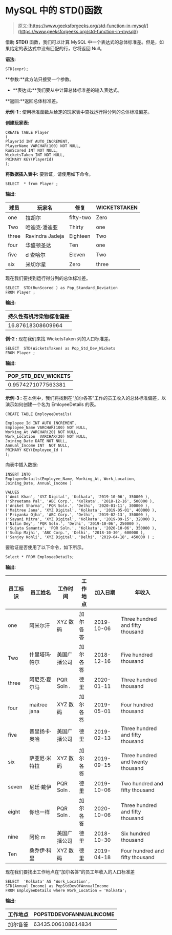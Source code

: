 # MySQL 中的 STD()函数

> 原文:[https://www.geeksforgeeks.org/std-function-in-mysql/](https://www.geeksforgeeks.org/std-function-in-mysql/)

借助 **STD()** 函数，我们可以计算 MySQL 中一个表达式的总体标准差。但是，如果给定的表达式中没有匹配的行，它将返回 Null。

**语法:**

```
STD(expr);
```

**参数:**此方法只接受一个参数。

*   **表达式:**我们要从中计算总体标准差的输入表达式。

**返回:**返回总体标准差。

**示例-1 :**
使用标准函数从给定的玩家表中查找运行得分列的总体标准偏差。

**创建玩家表:**

```
CREATE TABLE Player  
(
PlayerId INT AUTO_INCREMENT,  
PlayerName VARCHAR(100) NOT NULL,
RunScored INT NOT NULL,
WicketsTaken INT NOT NULL,
PRIMARY KEY(PlayerId)
);
```

**将数据插入表中:**
要验证，请使用如下命令。

```
SELECT  * from Player ;
```

**输出:**

| 球员 | 玩家名 | 修复 | WICKETSTAKEN |
| --- | --- | --- | --- |
| one | 拉胡尔 | fifty-two | Zero |
| Two | 哈迪克·潘迪亚 | Thirty | one |
| three | Ravindra Jadeja | Eighteen | Two |
| four | 华盛顿圣达 | Ten | one |
| five | d 查哈尔 | Eleven | Two |
| six | 米切尔星 | Zero | three |

现在我们要找到运行得分列的总体标准差。

```
SELECT  STD(RunScored ) as Pop_Standard_Deviation 
FROM Player ;

```

**输出:**

| 持久性有机污染物标准偏差 |
| --- |
| 16.87618308609964 |

**例-2 :**
现在我们来找 WicketsTaken 列的人口标准差。

```
SELECT  STD(WicketsTaken) as Pop_Std_Dev_Wickets   
FROM Player ;

```

**输出:**

| POP_STD_DEV_WICKETS |
| --- |
| 0.9574271077563381 |

**示例-3 :**
在本例中，我们将找到在“加尔各答”工作的员工收入的总体标准偏差，以演示如何创建一个名为 EmloyeeDetails 的表。

```
CREATE TABLE EmployeeDetails(

Employee_Id INT AUTO_INCREMENT,  
Employee_Name VARCHAR(100) NOT NULL,
Working_At VARCHAR(20) NOT NULL,
Work_Location  VARCHAR(20) NOT NULL,
Joining_Date DATE NOT NULL,
Annual_Income INT  NOT NULL,
PRIMARY KEY(Employee_Id )
);
```

向表中插入数据:

```
INSERT INTO  
EmployeeDetails(Employee_Name, Working_At, Work_Location, Joining_Date, Annual_Income )

VALUES
('Amit Khan', 'XYZ Digital', 'Kolkata', '2019-10-06', 350000 ),
('Shreetama Pal', 'ABC Corp.', 'Kolkata', '2018-12-16', 500000 ),
('Aniket Sharma', 'PQR Soln.', 'Delhi', '2020-01-11', 300000 ),
('Maitree Jana', 'XYZ Digital', 'Kolkata', '2019-05-01', 400000 ),
('Priyanka Ojha', 'ABC Corp.', 'Delhi', '2019-02-13', 350000 ),
('Sayani Mitra', 'XYZ Digital', 'Kolkata', '2019-09-15', 320000 ),
('Nitin Dey', 'PQR Soln.', 'Delhi', '2019-10-06', 250000 ),
('Sujata Samanta', 'PQR Soln.', 'Kolkata', '2020-10-06', 350000 ),
('Sudip Majhi', 'ABC Corp.', 'Delhi', '2018-10-30', 600000 ),
('Sanjoy Kohli', 'XYZ Digital', 'Delhi', '2019-04-18', 450000 ) ;
```

要验证是否使用了以下命令，如下所示。

```
Select * FROM EmployeeDetails;

```

**输出:**

| 员工标识 | 员工姓名 | 工作时间 | 工作地点 | 加入日期 | 年收入 |
| --- | --- | --- | --- | --- | --- |
| one | 阿米尔汗 | XYZ 数码 | 加尔各答 | 2019-10-06 | Three hundred and fifty thousand |
| Two | 什里塔玛·帕尔 | 美国广播公司 | 加尔各答 | 2018-12-16 | Five hundred thousand |
| three | 阿尼克·夏尔马 | PQR Soln . | 德里 | 2020-01-11 | Three hundred thousand |
| four | maitree jana | XYZ 数码 | 加尔各答 | 2019-05-01 | Four hundred thousand |
| five | 普里扬卡·奥哈 | 美国广播公司 | 德里 | 2019-02-13 | Three hundred and fifty thousand |
| six | 萨亚尼·米特拉 | XYZ 数码 | 加尔各答 | 2019-09-15 | Three hundred and twenty thousand |
| seven | 尼廷·戴伊 | PQR Soln . | 德里 | 2019-10-06 | Two hundred and fifty thousand |
| eight | 你也一样 | PQR Soln . | 加尔各答 | 2020-10-06 | Three hundred and fifty thousand |
| nine | 阿伦 m | 美国广播公司 | 德里 | 2018-10-30 | Six hundred thousand |
| Ten | 桑乔伊·科里 | XYZ 数码 | 德里 | 2019-04-18 | Four hundred and fifty thousand |

现在我们要找出工作地点在“加尔各答”的员工年收入的人口标准差

```
SELECT  'Kolkata' AS 'Work_Location',
STD(Annual_Income) as PopStdDevOfAnnualIncome  
FROM EmployeeDetails where Work_Location = 'Kolkata';

```

**输出:**

| 工作地点 | POPSTDDEVOFANNUALINCOME |
| --- | --- |
| 加尔各答 | 63435.006108614834 |